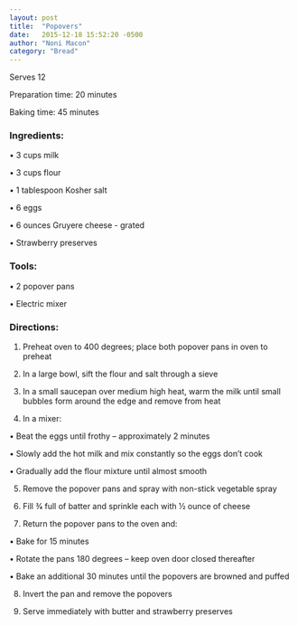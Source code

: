 ```yaml
---
layout: post
title:  "Popovers"
date:   2015-12-18 15:52:20 -0500
author: "Noni Macon"
category: "Bread"
---
```

Serves 12 

Preparation time: 20 minutes 

Baking time: 45 minutes

### Ingredients:

• 3 cups milk

• 3 cups flour

• 1 tablespoon Kosher salt

• 6 eggs

• 6 ounces Gruyere cheese - grated 

• Strawberry preserves

### Tools:

• 2 popover pans

• Electric mixer

### Directions:

1. Preheat oven to 400 degrees; place both popover pans in oven to preheat

2. In a large bowl, sift the flour and salt through a sieve

3. In a small saucepan over medium high heat, warm the milk until small bubbles form around the edge and remove from heat

4. In a mixer:

• Beat the eggs until frothy – approximately 2 minutes

• Slowly add the hot milk and mix constantly so the eggs don’t cook

• Gradually add the flour mixture until almost smooth

5. Remove the popover pans and spray with non-stick vegetable spray

6. Fill 3⁄4 full of batter and sprinkle each with 1⁄2 ounce of cheese

7. Return the popover pans to the oven and:

• Bake for 15 minutes

• Rotate the pans 180 degrees – keep oven door closed thereafter

• Bake an additional 30 minutes until the popovers are browned and puffed

8. Invert the pan and remove the popovers

9. Serve immediately with butter and strawberry preserves